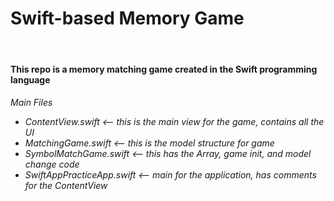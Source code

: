 # Swift-based Memory Game
<br>
<h4>This repo is a memory matching game created in the Swift programming language</h4>

<h6>
Main Files
  <ul>
<li>ContentView.swift <-- this is the main view for the game, contains all the UI</li>
<li>MatchingGame.swift <-- this is the model structure for game</li>
<li>SymbolMatchGame.swift <-- this has the Array, game init, and model change code</li>
<li>SwiftAppPracticeApp.swift <-- main for the application, has comments for the ContentView</li>
  </ul>
</h6>
